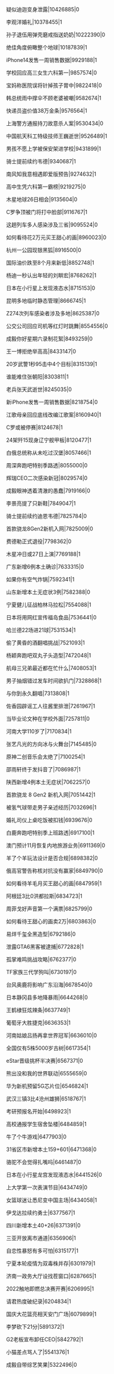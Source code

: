 疑似迪迦变身泄露|10426885|0

李观洋婚礼|10378455|1

孙子退伍用弹壳磨戒指送奶奶|10222390|0

绝佳角度俯瞰整个地球|10187839|1

iPhone14发售一周销售数据|9929188|1

学校回应高三女生六科第一|9857574|0

宝妈称医院误将针掉孩子胃中|9822418|0

韩总统雨中撑伞不顾老婆被嘲|9582674|1

快递员盗价值38万金条|9576564|1

上海警方通报持刀故意杀人案|9530434|0

中国航天科工特级技师王巍逝世|9526489|1

男孩不愿上学被保安架进学校|9431899|1

骑士提前续约韦德|9340687|1

南风知我意相遇即爱版预告|9274632|1

高中生凭六科第一霸榜|9219275|0

木星地球26日相会|9135604|0

C罗争顶被门将打中脸部|9116767|1

这趟列车多人感染涉及三省|9095524|0

如何看待花2万元买王甜心的画|8960023|0

杭州一公园现银黑狐|8916500|0

国际油价跌至8个月来新低|8852748|1

杨迪一秒认出年轻的刘畊宏|8768262|1

日本在小行星上发现液态水|8715153|0

昆明多地临时静态管理|8666745|1

Z274次列车感染者涉及多地|8625387|0

公交公司回应司机等红灯时跳舞|8554556|0

成毅你好星期六录制花絮|8493259|0

王一博拒绝举高高|8433147|0

20岁武警1秒95击中4个目标|8315139|1

谁能难住张朝阳|8303811|1

老兵张天武逝世|8245035|0

新iPhone发售一周销售数据|8218754|0

江歌母亲回应底线改编江歌案|8160940|1

C罗或被停赛|8124678|1

24架歼15现身辽宁舰甲板|8120477|1

白俄总统称从未吃过汉堡|8057466|1

周深奔跑吧特别季路透|8055000|0

辉瑞CEO二次感染新冠|8029574|0

成毅眼神透着清澈的愚蠢|7919166|0

李景亮提了只新鞋|7849047|1

骑士提前续约迪恩韦德|7825784|0

首款骁龙8Gen2新机入网|7825009|0

费德勒正式退役|7798362|0

木星冲日或27日上演|7769188|1

广东新增6例本土确诊|7633315|0

如果你有空气炸锅|7592341|1

山东新增本土无症状3例|7582388|0

宁夏健儿征战柏林马拉松|7554088|1

日本将用网红宣传福岛食品|7536441|0

哈兰德22场进21球|7531534|1

偷了黄昏的酒翻唱挑战|7521093|1

杨颖奔跑吧双丸子头造型|7472048|1

航母三兄弟最近都在忙什么|7408053|1

男子抽烟错过发车时间欲扒门|7328868|1

与你到永久翻唱|7313808|1

佐香园辟谣工人往酱里排泄|7261967|1

当毕业论文种在学校外面|7257811|0

河南大学110岁了|7170834|1

张艺凡光的方向冰与火舞台|7145485|0

原神二创音乐会太绝了|7100254|1

邵雨轩终于发抖音了|7086987|1

陕西新增4例本土无症状|7062257|0

首款骁龙 8 Gen2 新机入网|7051442|1

被氢气球带走男子亲述经历|7032696|1

婚礼司仪上桌吃饭被扣钱|6939676|0

白鹿奔跑吧特别季上班路透|6917100|1

澳门预计11月恢复内地旅游业务|6911369|0

羊了个羊玩法设计是否合规|6898382|0

俄高官警告称核对抗没有赢家|6849790|0

如何看待羊毛月买王甜心的画|6847959|1

阿根廷3比0洪都拉斯|6834723|1

周菲戈好声音第一个满票|6825799|0

如何看待王甜心的画卖2万|6803863|0

易烊千玺全黑造型|6792186|0

泄露GTA6黑客被逮捕|6772828|1

孤掌难鸣挑战攻略|6762377|0

TF家族三代学狗叫|6730197|0

台风奥鹿将影响广东沿海|6678540|0

日本静冈县多地降暴雨|6644268|0

王鹤棣狂炫辣条|6637749|1

葡萄牙大胜捷克|6636353|1

河南姑娘吕扬再拿世界冠军|6636010|0

全国仅有5株5000岁古树|6617354|1

eStar晋级挑杯半决赛|6567371|0

熊出没和我的世界联动|6555659|0

华为新机预留5G芯片位|6546824|1

武汉三镇3比4沧州雄狮|6518767|1

考研预报名开始|6498923|1

高校通报学生宿舍坠楼|6484859|1

牛了个牛游戏|6477903|0

31省区市新增本土159+601|6471368|0

骆驼不会觉得扎嘴吗|6461487|0

日本在小行星龙宫发现液态水|6441526|0

上大学第一次表演节目|6434749|0

女篮球迷让悉尼变中国主场|6434058|1

伊戈达拉续约勇士|6377567|1

四川新增本土40+26|6371391|0

三亚开放离市通道|6356906|1

自恋性暴怒有多可怕|6315177|1

宁夏本轮疫情为双毒株并存|6301979|1

济南一政务大厅设找茬窗口|6287665|1

2022触地即燃总决赛开赛|6206995|1

请君热度破纪录|6204834|1

国庆大花篮亮相天安门广场|6079899|1

李梦砍下21分|5891372|1

G2老板宣布卸任CEO|5842792|1

小猫差点骂人了|5541376|1

成毅自带综艺笑果|5322496|0

